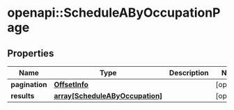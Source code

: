 # openapi::ScheduleAByOccupationPage


## Properties
Name | Type | Description | Notes
------------ | ------------- | ------------- | -------------
**pagination** | [**OffsetInfo**](OffsetInfo.md) |  | [optional] 
**results** | [**array[ScheduleAByOccupation]**](ScheduleAByOccupation.md) |  | [optional] 


